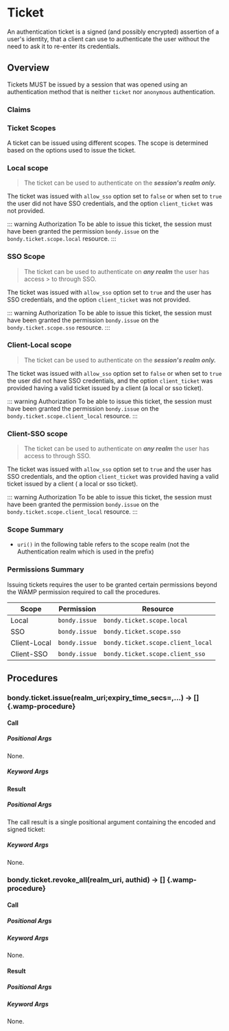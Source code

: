 # Ticket
An authentication ticket is a signed (and possibly encrypted) assertion of a user's identity, that a client can use to authenticate the user without the need to ask it to re-enter its credentials.

## Overview
Tickets MUST be issued by a session that was opened using an authentication
method that is neither `ticket` nor `anonymous` authentication.


### Claims

<DataTreeView :maxDepth="10" :data="claims"/>


### Ticket Scopes
A ticket can be issued using different scopes. The scope is determined based
on the options used to issue the ticket.

### Local scope
> The ticket can be used to authenticate on the ***session's realm only.***

The ticket was issued with `allow_sso` option set to `false` or when set to
`true` the user did not have SSO credentials, and the option `client_ticket`
was not provided.

::: warning Authorization
To be able to issue this ticket, the session must have been granted the
permission `bondy.issue` on the `bondy.ticket.scope.local`
resource.
:::

### SSO Scope
> The ticket can be used to authenticate on ***any realm*** the user has access > to through SSO.

The ticket was issued with `allow_sso` option set to `true` and the user has
SSO credentials, and the option `client_ticket` was not provided.


::: warning Authorization
To be able to issue this ticket, the session must have been granted the
permission `bondy.issue` on the `bondy.ticket.scope.sso`
resource.
:::

### Client-Local scope
> The ticket can be used to authenticate on the ***session's realm only.***

The ticket was issued with `allow_sso` option set to `false` or when set to
`true` the user did not have SSO credentials, and the option `client_ticket`
was provided having a valid ticket issued by a client
(a local or sso ticket).

::: warning Authorization
To be able to issue this ticket, the session must have been granted the
permission `bondy.issue` on the `bondy.ticket.scope.client_local`
resource.
:::


### Client-SSO scope
> The ticket can be used to authenticate on ***any realm*** the user has access
> to through SSO.

The ticket was issued with `allow_sso` option set to `true` and the user has
SSO credentials, and the option `client_ticket` was provided having a valid
ticket issued by a client ( a local or sso ticket).



::: warning Authorization
To be able to issue this ticket, the session must have been granted the
permission `bondy.issue` on the `bondy.ticket.scope.client_local`
resource.
:::


### Scope Summary

* `uri()` in the following table refers to the scope realm (not the
Authentication realm which is used in the prefix)



### Permissions Summary
Issuing tickets requires the user to be granted certain permissions beyond
the WAMP permission required to call the procedures.


|Scope|Permission|Resource|
|---|---|---|
|Local|`bondy.issue`|`bondy.ticket.scope.local`|
|SSO|`bondy.issue`|`bondy.ticket.scope.sso`|
|Client-Local|`bondy.issue`|`bondy.ticket.scope.client_local`|
|Client-SSO|`bondy.issue`|`bondy.ticket.scope.client_sso`|


## Procedures


### bondy.ticket.issue(realm_uri;expiry_time_secs=,...) -> [] {.wamp-procedure}
#### Call

##### Positional Args

None.

##### Keyword Args

<DataTreeView :maxDepth="10" :data="issue_opts"/>

#### Result

##### Positional Args
The call result is a single positional argument containing the encoded and signed ticket:
<DataTreeView
    :maxDepth="10"
    :data="JSON.stringify({
        0:{
            'type': 'string',
            'required': true,
            'description' : 'The ticket.'
        }
    })"
/>

##### Keyword Args
None.

### bondy.ticket.revoke_all(realm_uri, authid) -> [] {.wamp-procedure}
#### Call
##### Positional Args
<DataTreeView
    :maxDepth="10"
    :data="JSON.stringify({
        0:{
            'type': 'string',
            'required': true,
            'description' : 'The realm uri we want to revoke the ticket from.'
        },
        1:{
            'type': 'string',
            'required': true,
            'description' : 'The authid of the user associated with the tickets we want to revoke.'
        }
    })"
/>

##### Keyword Args
None.

#### Result
##### Positional Args

##### Keyword Args
None.




<script>
const issue_opts = {
    expiry_time_secs : {
        type: "integer",
        description: "",
        mutable: true,
        required: false,
        default: "The value of Bondy configuration parameter 'security.ticket.expiry_time'"
    },
    allow_sso : {
        type: "boolean",
        description: "",
        mutable: true,
        required: false,
        default: true
    },
    client_ticket : {
        type: "string",
        description: "",
        mutable: true,
        required: false
    },
    client_id : {
        type: "string",
        description: "",
        mutable: true,
        required: false
    },
    client_instance_id : {
        type: "string",
        description: "",
        mutable: true,
        required: false
    }
};

const claims = {
    id : {
        type: "string",
        description: "The unique identifier for the ticket",
        mutable: false,
        required: false
    },
    issued_by: {
        type: "string",
        description: "Identifies the principal that issued the ticket. Most of the time this is an application identifier (a.k.a username or client_id) but sometimes it can be the WAMP session's username (a.k.a `authid`).",
        mutable: false,
        required: false
    },
    authid: {
        type: "string",
        description: "identifies the principal that is the subject of the ticket. This is the WAMP session's username (a.k.a `authid').",
        mutable: false,
        required: false
    },
    authrealm: {
        type: "string",
        description: "Identifies the recipients that the ticket is intended for. The value is a realm URI.",
        mutable: false,
        required: false
    },
    expires_at: {
        type: "string",
        description: "Identifies the expiration time (a timestamp in seconds) on or after which the ticket MUST NOT be accepted for processing.  The processing of this attribute requires that the current date/time MUST be before the value assigned to this attribute. Bondy considers a small leeway of 2 mins by default",
        mutable: false,
        required: false
    },
    issued_at: {
        type: "string",
        description: "Identifies the time at which the ticket was issued. This claim can be used to determine the age of the ticket. Its value is a timestamp in seconds.",
        mutable: false,
        required: false
    },
    issued_on: {
        type: "string",
        description: "The Bondy nodename in which the ticket was issued.",
        mutable: false,
        required: false
    },
    scope: {
        type: "object",
        description: "The scope of the ticket.",
        computed: true,
        required: false,
        properties: {
            realm : {required: false, type: "uri", mutable: false},
            client_id: {required: false, type: "string", mutable: false},
            client_instance_id: {required: false, type: "string", mutable: false}
        }
    },
    realm: {
        type: "string",
        description: "If undefined the ticket grants access to all realms the user has access to by the authrealm (an SSO realm). Otherwise, the value is the realm this ticket is valid on.",
        mutable: false,
        required: false
    }
};

export default {
    data() {
        return {
            issue_opts: JSON.stringify(issue_opts),
            claims: JSON.stringify(claims),
        }
    }
};
</script>